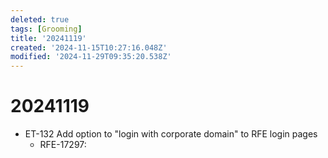 ```yaml
---
deleted: true
tags: [Grooming]
title: '20241119'
created: '2024-11-15T10:27:16.048Z'
modified: '2024-11-29T09:35:20.538Z'
---
```


# 20241119

- ET-132 Add option to "login with corporate domain" to RFE login pages
  + RFE-17297: 
